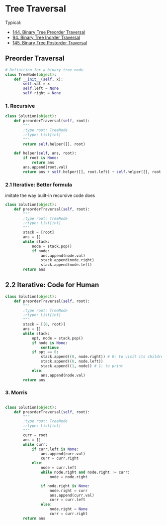 # Tree Traversal


Typical: 

- [144. Binary Tree Preorder Traversal](https://leetcode.com/problems/binary-tree-preorder-traversal/description/)
- [94. Binary Tree Inorder Traversal](https://leetcode.com/problems/binary-tree-inorder-traversal/)
- [145. Binary Tree Postorder Traversal](https://leetcode.com/problems/binary-tree-postorder-traversal/description/)


## Preorder Traversal

```python
# Definition for a binary tree node.
class TreeNode(object):
    def __init__(self, x):
        self.val = x
        self.left = None
        self.right = None
```

### 1. Recursive

```python
class Solution(object):
    def preorderTraversal(self, root):
        """
        :type root: TreeNode
        :rtype: List[int]
        """
        return self.helper([], root)
    
    def helper(self, ans, root):
        if root is None:
            return ans 
        ans.append(root.val)
        return ans + self.helper([], root.left) + self.helper([], root.right)
```

###  2.1 Iterative: Better formula 

imitate the way built-in recursive code does


``` python 
class Solution(object):
    def preorderTraversal(self, root):
        """
        :type root: TreeNode
        :rtype: List[int]
        """
        stack = [root]
        ans = []
        while stack:
            node = stack.pop()
            if node:
                ans.append(node.val)
                stack.append(node.right)
                stack.append(node.left)
        return ans 
```

## 2.2 Iterative: Code for Human

```python
class Solution(object):
    def preorderTraversal(self, root):
        """
        :type root: TreeNode
        :rtype: List[int]
        """
        stack = [(0, root)]
        ans = []
        while stack:
            opt, node = stack.pop()
            if node is None: 
                continue 
            if opt == 0: 
                stack.append((0, node.right)) # 0: to visit its children
                stack.append((0, node.left))
                stack.append((1, node)) # 1: to print 
            else:
                ans.append(node.val)
        return ans
```

### 3. Morris 

``` python

class Solution(object):
    def preorderTraversal(self, root):
        """
        :type root: TreeNode
        :rtype: List[int]
        """
        curr = root
        ans = []
        while curr:
            if curr.left is None:
                ans.append(curr.val)
                curr = curr.right
            else:
                node = curr.left
                while node.right and node.right != curr:
                    node = node.right

                if node.right is None:
                    node.right = curr
                    ans.append(curr.val)
                    curr = curr.left
                else:
                    node.right = None
                    curr = curr.right
        return ans
```